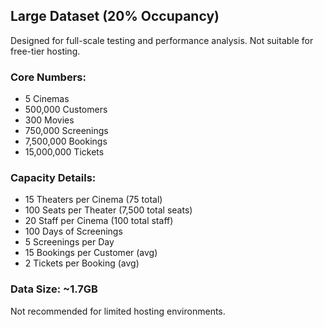 ## Large Dataset (20% Occupancy)

Designed for full-scale testing and performance analysis. Not suitable for free-tier hosting.

### Core Numbers:

- 5 Cinemas
- 500,000 Customers
- 300 Movies
- 750,000 Screenings
- 7,500,000 Bookings
- 15,000,000 Tickets

### Capacity Details:

- 15 Theaters per Cinema (75 total)
- 100 Seats per Theater (7,500 total seats)
- 20 Staff per Cinema (100 total staff)
- 100 Days of Screenings
- 5 Screenings per Day
- 15 Bookings per Customer (avg)
- 2 Tickets per Booking (avg)

### Data Size: ~1.7GB

Not recommended for limited hosting environments.
